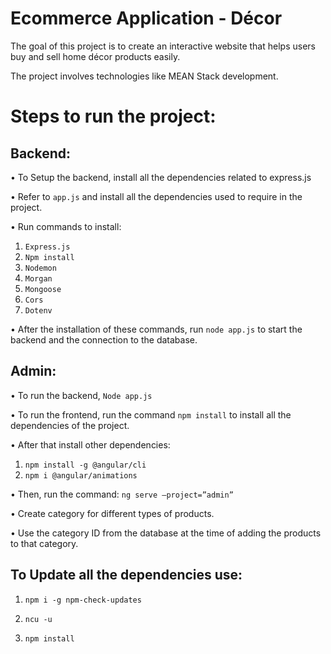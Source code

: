 # Ecommerce Application - Décor

The goal of this project is to create an interactive website that helps users buy and sell home décor products easily. 

The project involves technologies like MEAN Stack development.


# Steps to run the project:

## Backend:

•	To Setup the backend, install all the dependencies related to express.js

•	Refer to `app.js` and install all the dependencies used to require in the project.

•	Run commands to install: 

1.	`Express.js`
2.	`Npm install`
3.	`Nodemon`
4.	`Morgan`
5.	`Mongoose`
6.	`Cors`
7.	`Dotenv`

•	After the installation of these commands, run `node app.js` to start the backend and the connection to the database.

## Admin:

•	To run the backend, 
  `Node app.js`
  
•	To run the frontend, run the command `npm install` to install all the dependencies of the project.

•	After that install other dependencies:

1.	`npm install -g @angular/cli`
2.	`npm i @angular/animations`

•	Then, run the command:
                         `ng serve –project=”admin”`

•	Create category for different types of products.

•	Use the category ID from the database at the time of adding the products to that category.

## To Update all the dependencies use:

1. `npm i -g npm-check-updates`

2. `ncu -u`

3. `npm install`
